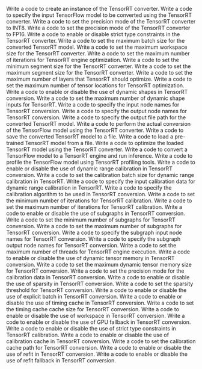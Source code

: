 Write a code to create an instance of the TensorRT converter.
Write a code to specify the input TensorFlow model to be converted using the TensorRT converter.
Write a code to set the precision mode of the TensorRT converter to INT8.
Write a code to set the precision mode of the TensorRT converter to FP16.
Write a code to enable or disable strict type constraints in the TensorRT converter.
Write a code to set the maximum batch size for the converted TensorRT model.
Write a code to set the maximum workspace size for the TensorRT converter.
Write a code to set the maximum number of iterations for TensorRT engine optimization.
Write a code to set the minimum segment size for the TensorRT converter.
Write a code to set the maximum segment size for the TensorRT converter.
Write a code to set the maximum number of layers that TensorRT should optimize.
Write a code to set the maximum number of tensor locations for TensorRT optimization.
Write a code to enable or disable the use of dynamic shapes in TensorRT conversion.
Write a code to set the maximum number of dynamic shape inputs for TensorRT.
Write a code to specify the input node names for TensorRT conversion.
Write a code to specify the output node names for TensorRT conversion.
Write a code to specify the output file path for the converted TensorRT model.
Write a code to perform the actual conversion of the TensorFlow model using the TensorRT converter.
Write a code to save the converted TensorRT model to a file.
Write a code to load a pre-trained TensorRT model from a file.
Write a code to optimize the loaded TensorRT model using the TensorRT converter.
Write a code to convert a TensorFlow model to a TensorRT engine and run inference.
Write a code to profile the TensorFlow model using TensorRT profiling tools.
Write a code to enable or disable the use of dynamic range calibration in TensorRT conversion.
Write a code to set the calibration batch size for dynamic range calibration in TensorRT.
Write a code to specify the input calibration data for dynamic range calibration in TensorRT.
Write a code to specify the calibration algorithm to be used in TensorRT conversion.
Write a code to set the minimum number of iterations for TensorRT calibration.
Write a code to set the maximum number of iterations for TensorRT calibration.
Write a code to enable or disable the use of subgraphs in TensorRT conversion.
Write a code to set the minimum number of subgraphs for TensorRT conversion.
Write a code to set the maximum number of subgraphs for TensorRT conversion.
Write a code to specify the subgraph input node names for TensorRT conversion.
Write a code to specify the subgraph output node names for TensorRT conversion.
Write a code to set the maximum number of threads for TensorRT engine execution.
Write a code to enable or disable the use of dynamic tensor memory in TensorRT conversion.
Write a code to set the maximum dynamic tensor memory size for TensorRT conversion.
Write a code to set the precision mode for the calibration data in TensorRT conversion.
Write a code to enable or disable the use of sparsity in TensorRT conversion.
Write a code to set the sparsity threshold for TensorRT conversion.
Write a code to enable or disable the use of explicit batch in TensorRT conversion.
Write a code to enable or disable the use of timing cache in TensorRT conversion.
Write a code to set the timing cache cache size for TensorRT conversion.
Write a code to enable or disable the use of workspace in TensorRT conversion.
Write a code to enable or disable the use of GPU fallback in TensorRT conversion.
Write a code to enable or disable the use of strict type constraints in TensorRT calibration.
Write a code to enable or disable the use of calibration cache in TensorRT conversion.
Write a code to set the calibration cache path for TensorRT conversion.
Write a code to enable or disable the use of refit in TensorRT conversion.
Write a code to enable or disable the use of refit fallback in TensorRT conversion.